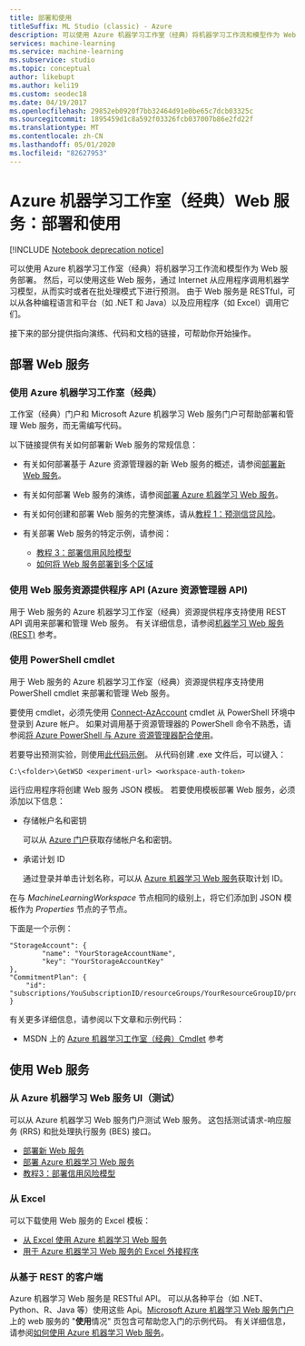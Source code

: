 ```yaml
---
title: 部署和使用
titleSuffix: ML Studio (classic) - Azure
description: 可以使用 Azure 机器学习工作室（经典）将机器学习工作流和模型作为 Web 服务部署。 然后，可以使用这些 Web 服务，通过 Internet 从应用程序调用机器学习模型，从而实时或者在批处理模式下进行预测。
services: machine-learning
ms.service: machine-learning
ms.subservice: studio
ms.topic: conceptual
author: likebupt
ms.author: keli19
ms.custom: seodec18
ms.date: 04/19/2017
ms.openlocfilehash: 29852eb0920f7bb32464d91e0be65c7dcb03325c
ms.sourcegitcommit: 1895459d1c8a592f03326fcb037007b86e2fd22f
ms.translationtype: MT
ms.contentlocale: zh-CN
ms.lasthandoff: 05/01/2020
ms.locfileid: "82627953"
---
```

# <a name="azure-machine-learning-studio-classic-web-services-deployment-and-consumption"></a>Azure 机器学习工作室（经典）Web 服务：部署和使用

[!INCLUDE [Notebook deprecation notice](../../../includes/aml-studio-notebook-notice.md)]

可以使用 Azure 机器学习工作室（经典）将机器学习工作流和模型作为 Web 服务部署。 然后，可以使用这些 Web 服务，通过 Internet 从应用程序调用机器学习模型，从而实时或者在批处理模式下进行预测。 由于 Web 服务是 RESTful，可以从各种编程语言和平台（如 .NET 和 Java）以及应用程序（如 Excel）调用它们。

接下来的部分提供指向演练、代码和文档的链接，可帮助你开始操作。

## <a name="deploy-a-web-service"></a>部署 Web 服务

### <a name="with-azure-machine-learning-studio-classic"></a>使用 Azure 机器学习工作室（经典）

工作室（经典）门户和 Microsoft Azure 机器学习 Web 服务门户可帮助部署和管理 Web 服务，而无需编写代码。

以下链接提供有关如何部署新 Web 服务的常规信息：

* 有关如何部署基于 Azure 资源管理器的新 Web 服务的概述，请参阅[部署新 Web 服务](deploy-a-machine-learning-web-service.md)。
* 有关如何部署 Web 服务的演练，请参阅[部署 Azure 机器学习 Web 服务](deploy-a-machine-learning-web-service.md)。
* 有关如何创建和部署 Web 服务的完整演练，请从[教程 1：预测信贷风险](tutorial-part1-credit-risk.md)。
* 有关部署 Web 服务的特定示例，请参阅：

  * [教程 3：部署信用风险模型](tutorial-part3-credit-risk-deploy.md)
  * [如何将 Web 服务部署到多个区域](deploy-a-machine-learning-web-service.md#multi-region)

### <a name="with-web-services-resource-provider-apis-azure-resource-manager-apis"></a>使用 Web 服务资源提供程序 API (Azure 资源管理器 API)

用于 Web 服务的 Azure 机器学习工作室（经典）资源提供程序支持使用 REST API 调用来部署和管理 Web 服务。 有关详细信息，请参阅[机器学习 Web 服务 (REST)](/rest/api/machinelearning/index) 参考。

<!-- [Machine Learning Web Service (REST)](https://msdn.microsoft.com/library/azure/mt767538.aspx) reference. -->

### <a name="with-powershell-cmdlets"></a>使用 PowerShell cmdlet

用于 Web 服务的 Azure 机器学习工作室（经典）资源提供程序支持使用 PowerShell cmdlet 来部署和管理 Web 服务。

要使用 cmdlet，必须先使用 [Connect-AzAccount](/powershell/module/az.accounts/connect-azaccount) cmdlet 从 PowerShell 环境中登录到 Azure 帐户。 如果对调用基于资源管理器的 PowerShell 命令不熟悉，请参阅[将 Azure PowerShell 与 Azure 资源管理器配合使用](../../azure-resource-manager/management/manage-resources-powershell.md)。

若要导出预测实验，则使用[此代码示例](https://github.com/ritwik20/AzureML-WebServices)。 从代码创建 .exe 文件后，可以键入：

    C:\<folder>\GetWSD <experiment-url> <workspace-auth-token>

运行应用程序将创建 Web 服务 JSON 模板。 若要使用模板部署 Web 服务，必须添加以下信息：

* 存储帐户名和密钥

    可以从 [Azure 门户](https://portal.azure.com/)获取存储帐户名和密钥。
* 承诺计划 ID

    通过登录并单击计划名称，可以从 [Azure 机器学习 Web 服务](https://services.azureml.net)获取计划 ID。

在与 *MachineLearningWorkspace* 节点相同的级别上，将它们添加到 JSON 模板作为 *Properties* 节点的子节点。

下面是一个示例：

    "StorageAccount": {
            "name": "YourStorageAccountName",
            "key": "YourStorageAccountKey"
    },
    "CommitmentPlan": {
        "id": "subscriptions/YouSubscriptionID/resourceGroups/YourResourceGroupID/providers/Microsoft.MachineLearning/commitmentPlans/YourPlanName"
    }

有关更多详细信息，请参阅以下文章和示例代码：

* MSDN 上的 [Azure 机器学习工作室（经典）Cmdlet](https://docs.microsoft.com/powershell/module/az.machinelearning) 参考

## <a name="consume-the-web-services"></a>使用 Web 服务

### <a name="from-the-azure-machine-learning-web-services-ui-testing"></a>从 Azure 机器学习 Web 服务 UI（测试）

可以从 Azure 机器学习 Web 服务门户测试 Web 服务。 这包括测试请求-响应服务 (RRS) 和批处理执行服务 (BES) 接口。

* [部署新 Web 服务](deploy-a-machine-learning-web-service.md)
* [部署 Azure 机器学习 Web 服务](deploy-a-machine-learning-web-service.md)
* [教程3：部署信用风险模型](tutorial-part3-credit-risk-deploy.md)

### <a name="from-excel"></a>从 Excel

可以下载使用 Web 服务的 Excel 模板：

* [从 Excel 使用 Azure 机器学习 Web 服务](consuming-from-excel.md)
* [用于 Azure 机器学习 Web 服务的 Excel 外接程序](excel-add-in-for-web-services.md)

### <a name="from-a-rest-based-client"></a>从基于 REST 的客户端

Azure 机器学习 Web 服务是 RESTful API。 可以从各种平台（如 .NET、Python、R、Java 等）使用这些 Api。[Microsoft Azure 机器学习 Web 服务门户](https://services.azureml.net)上的 web 服务的 "**使用**情况" 页包含可帮助您入门的示例代码。 有关详细信息，请参阅[如何使用 Azure 机器学习 Web 服务](consume-web-services.md)。
